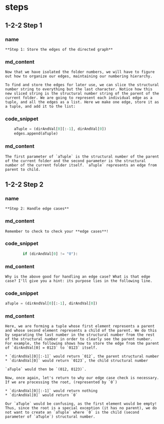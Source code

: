 <!--title={Parsing the File:Coding the Relationships Part 2}-->

<!--badges={Python:11,Algorithms:5}-->

<!--concepts={directedGraphs, introToGraphs, useOfGraphs}-->

# steps

## 1-2-2 Step 1

### name

```
**Step 1: Store the edges of the directed graph** 
```

### md_content

```
Now that we have isolated the folder numbers, we will have to figure out how to organize our edges, maintaining our numbering hierarchy.

To find and store the edges for later use, we can slice the structural number string to everything but the last character. Notice how this new sliced string is the structural number string of the parent of the current folder. We are going to represent each individual edge as a tuple, and all the edges as a list. Here we make one edge, store it as a tuple, and add it to the list:
```

### code_snippet

```python
	aTuple = (dirAndVal[0][:-1], dirAndVal[0])
	edges.append(aTuple)
```

### md_content

```
The first parameter of `aTuple` is the structural number of the parent of the current folder and the second parameter is the structural number of the current folder itself. `aTuple` represents an edge from parent to child. 
```

## 1-2-2 Step 2

### name

```
**Step 2: Handle edge cases** 
```

### md_content

```
Remember to check to check your **edge cases**!
```

### code_snippet

```python
		if (dirAndVal[0] != "0"):
```

### md_content

```
Why is the above good for handling an edge case? What is that edge case? I'll give you a hint: its purpose lies in the following line. 
```

### code_snippet

```python
aTuple = (dirAndVal[0][:-1], dirAndVal[0])
```

### md_content

```
Here, we are forming a tuple whose first element represents a parent and whose second element represents a child of the parent. We do this by separating the last number in the structural number from the rest of the structural number in order to clearly see the parent number. For example, the following shows how to store the edge from the parent of `dirAndVal[0] = 0123` to `0123` itself.

* `dirAndVal[0][:-1]` would return `012`, the parent structural number
* `dirAndVal[0]` would return `0123`, the child structural number

`aTuple` would then be `(012, 0123)`.

Now, once again, let's return to why our edge case check is necessary. If we are processing the root, (represented by `0`)

* `dirAndVal[0][:-1]` would return nothing
* `dirAndVal[0]` would return `0`

Our `aTuple` would be confusing, as the first element would be empty! Thus, since the root is a special exception (it has no parent), we do not want to create an `aTuple` where `0` is the child (second parameter of `aTuple`) structural number.
```



